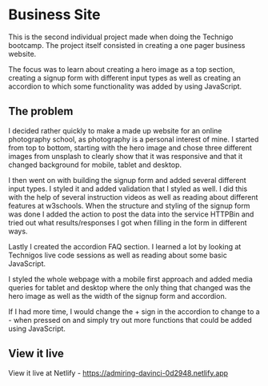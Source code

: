 # Business Site

This is the second individual project made when doing the Technigo bootcamp. The project itself consisted in creating a one pager business website.

The focus was to learn about creating a hero image as a top section, creating a signup form with different input types as well as creating an accordion to which some functionality was added by using JavaScript.

## The problem

I decided rather quickly to make a made up website for an online photography school, as photography is a personal interest of mine. I started from top to bottom, starting with the hero image and chose three different images from unsplash to clearly show that it was responsive and that it changed background for mobile, tablet and desktop.

I then went on with building the signup form and added several different input types. I styled it and added validation that I styled as well. I did this with the help of several instruction videos as well as reading about different features at w3schools. When the structure and styling of the signup form was done I added the action to post the data into the service HTTPBin and tried out what results/responses I got when filling in the form in different ways. 

Lastly I created the accordion FAQ section. I learned a lot by looking at Technigos live code sessions as well as reading about some basic JavaScript.

I styled the whole webpage with a mobile first approach and added media queries for tablet and desktop where the only thing that changed was the hero image as well as the width of the signup form and accordion. 

If I had more time, I would change the + sign in the accordion to change to a - when pressed on and simply try out more functions that could be added using JavaScript.

## View it live

View it live at Netlify - https://admiring-davinci-0d2948.netlify.app
